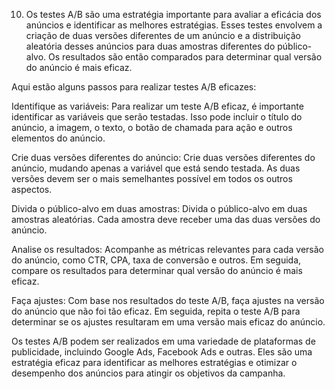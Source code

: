 
10) Os testes A/B são uma estratégia importante para avaliar a eficácia dos anúncios e identificar as melhores estratégias. Esses testes envolvem a criação de duas versões diferentes de um anúncio e a distribuição aleatória desses anúncios para duas amostras diferentes do público-alvo. Os resultados são então comparados para determinar qual versão do anúncio é mais eficaz.

Aqui estão alguns passos para realizar testes A/B eficazes:

Identifique as variáveis: Para realizar um teste A/B eficaz, é importante identificar as variáveis que serão testadas. Isso pode incluir o título do anúncio, a imagem, o texto, o botão de chamada para ação e outros elementos do anúncio.

Crie duas versões diferentes do anúncio: Crie duas versões diferentes do anúncio, mudando apenas a variável que está sendo testada. As duas versões devem ser o mais semelhantes possível em todos os outros aspectos.

Divida o público-alvo em duas amostras: Divida o público-alvo em duas amostras aleatórias. Cada amostra deve receber uma das duas versões do anúncio.

Analise os resultados: Acompanhe as métricas relevantes para cada versão do anúncio, como CTR, CPA, taxa de conversão e outros. Em seguida, compare os resultados para determinar qual versão do anúncio é mais eficaz.

Faça ajustes: Com base nos resultados do teste A/B, faça ajustes na versão do anúncio que não foi tão eficaz. Em seguida, repita o teste A/B para determinar se os ajustes resultaram em uma versão mais eficaz do anúncio.

Os testes A/B podem ser realizados em uma variedade de plataformas de publicidade, incluindo Google Ads, Facebook Ads e outras. Eles são uma estratégia eficaz para identificar as melhores estratégias e otimizar o desempenho dos anúncios para atingir os objetivos da campanha.